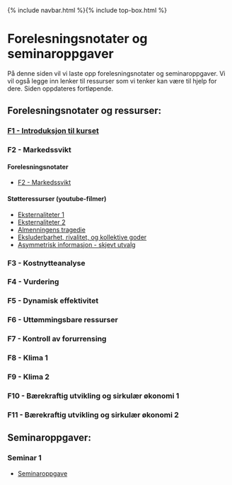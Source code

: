 {% include navbar.html %}{% include top-box.html %}
# Forelesningsnotater og seminaroppgaver
På denne siden vil vi laste opp forelesningsnotater og seminaroppgaver. Vi vil også legge inn lenker til ressurser som vi tenker kan være til hjelp for dere. Siden oppdateres fortløpende.

## Forelesningsnotater og ressurser:

### [F1 - Introduksjon til kurset](https://uit-sok-2302-H25.github.io/assets/F1_sok2302_h25.pdf)

### F2 - Markedssvikt

#### Forelesningsnotater
* [F2 - Markedssvikt](https://uit-sok-2302-H25.github.io/assets/F2_sok2302_h25.pdf)

#### Støtteressurser (youtube-filmer)
* [Eksternaliteter 1](https://www.youtube.com/watch?v=tVX_BSV-h-E)
* [Eksternaliteter 2](https://www.youtube.com/watch?v=Bi2yqqxPAkk)
* [Almenningens tragedie](https://www.youtube.com/watch?v=CxC161GvMPc)
* [Eksluderbarhet, rivalitet, og kollektive goder](https://www.youtube.com/watch?v=E1v5eRs0_fw)
* [Asymmetrisk informasjon - skjevt utvalg](https://www.youtube.com/watch?v=sXPXpJ5vMnU)

### F3 - Kostnytteanalyse
### F4 - Vurdering
### F5 - Dynamisk effektivitet
### F6 - Uttømmingsbare ressurser
### F7 - Kontroll av forurrensing
### F8 - Klima 1
### F9 - Klima 2
### F10 - Bærekraftig utvikling og sirkulær økonomi 1
### F11 - Bærekraftig utvikling og sirkulær økonomi 2


## Seminaroppgaver:

### Seminar 1
* [Seminaroppgave](https://uit-sok-2302-H25.github.io/assets/S1_sok_2302.pdf)


